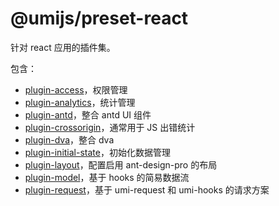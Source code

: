 
# @umijs/preset-react

针对 react 应用的插件集。

包含：

* [plugin-access](./plugin-access)，权限管理
* [plugin-analytics](./plugin-analytics)，统计管理
* [plugin-antd](./plugin-antd)，整合 antd UI 组件
* [plugin-crossorigin](./plugin-crossorigin)，通常用于 JS 出错统计
* [plugin-dva](./plugin-dva)，整合 dva
* [plugin-initial-state](./plugin-initial-state)，初始化数据管理
* [plugin-layout](./plugin-layout)，配置启用 ant-design-pro 的布局
* [plugin-model](./plugin-model)，基于 hooks 的简易数据流
* [plugin-request](./plugin-request)，基于 umi-request 和 umi-hooks 的请求方案

